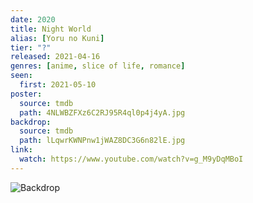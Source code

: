 ```yaml
---
date: 2020
title: Night World
alias: [Yoru no Kuni]
tier: "?"
released: 2021-04-16
genres: [anime, slice of life, romance]
seen:
  first: 2021-05-10
poster:
  source: tmdb
  path: 4NLWBZFXz6C2RJ95R4ql0p4j4yA.jpg
backdrop:
  source: tmdb
  path: lLqwrKWNPnw1jWAZ8DC3G6n82lE.jpg
link:
  watch: https://www.youtube.com/watch?v=g_M9yDqMBoI
---
```


![Backdrop](https://image.tmdb.org/t/p/w1280/2CWh6yHfu2HIiQ72zsJ98MYZQYl.jpg "Source: TMDB")
